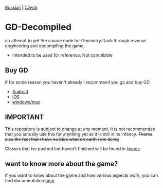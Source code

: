 [Russian](README-RU.md) | [Czech](README-CZ.md)

# GD-Decompiled
 an attempt to get the source code for Geometry Dash through reverse engineering and decompiling the game.  

- Intended to be used for reference. Not compilable

## Buy GD

if for some reason you haven't already i recommend you go and buy GD

- [Android](https://play.google.com/store/apps/details?id=com.robtopx.geometryjump&hl=en_GB&gl=US)
- [IOS](https://apps.apple.com/us/app/geometry-dash/id625334537)
- [windows/mac](https://store.steampowered.com/app/322170/Geometry_Dash/)

## IMPORTANT

This repository is subject to change at any moment. It is not recommended that you actually use this for anything yet as it is still in its infancy. ~~Theres also the fact that i have no idea what on earth i am doing~~  

Classes that ive pushed but haven't finished will be found in [Issues](https://github.com/Wyliemaster/GD-Decompiled/issues).

## want to know more about the game?

if you want to know about the game and how various aspects work, you can find documentation [here](https://github.com/Wyliemaster/gddocs)
